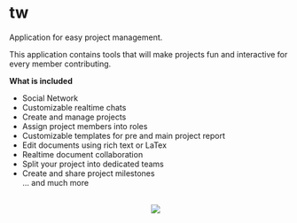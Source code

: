 # tw
Application for easy project management.

This application contains tools that will make projects fun and interactive for every member contributing.

<strong>What is included</strong>
<ul>
  <li>Social Network</li>
  <li>Customizable realtime chats</li>
  <li>Create and manage projects</li>
  <li>Assign project members into roles</li>
  <li>Customizable templates for pre and main project report</li>
  <li>Edit documents using rich text or LaTex</li>
  <li>Realtime document collaboration</li> 
  <li>Split your project into dedicated teams</li>
  <li>Create and share project milestones</li>
  ... and much more

<p align="center">
  <br>
  <img src="https://github.com/sanderhelleso/tw/blob/master/public/img/readme.jpg?raw=true">
</p>

